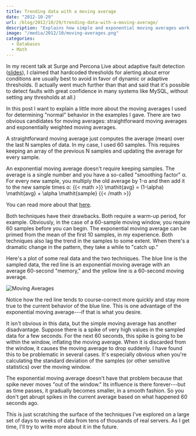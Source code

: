```yaml
---
title: Trending data with a moving average
date: "2012-10-29"
url: /blog/2012/10/29/trending-data-with-a-moving-average/
description: "Explains how simple and exponential moving averages work."
image: "/media/2012/10/moving-averages.png"
categories:
  - Databases
  - Math
---
```

In my recent talk at Surge and Percona Live about adaptive fault detection ([slides](/blog/2012/10/02/adaptive-fault-detection-in-mysql-servers/)), I claimed that hardcoded thresholds for alerting about error conditions are usually best to avoid in favor of dynamic or adaptive thresholds. (I actually went much further than that and said that it's possible to detect faults with great confidence in many systems like MySQL, without setting any thresholds at all.)

In this post I want to explain a little more about the moving averages I used for determining "normal" behavior in the examples I gave. There are two obvious candidates for moving averages: straightforward moving averages and exponentially weighted moving averages.

A straightforward moving average just computes the average (mean) over the last N samples of data. In my case, I used 60 samples. This requires keeping an array of the previous N samples and updating the average for every sample.

An exponential moving average doesn't require keeping samples. The average is a single number and you have a so-called "smoothing factor" &alpha;. For every new sample, you multiply the old average by 1-&alpha; and then add it to the new sample times &alpha;: {{< math >}} \mathit{avg} = (1-\alpha) \mathit{avg} + \alpha \mathit{sample} {{< /math >}}

You can read more about that [here](https://www.vividcortex.com/blog/2014/11/25/how-exponentially-weighted-moving-averages-work/).

Both techniques have their drawbacks. Both require a warm-up period, for example. Obviously, in the case of a 60-sample moving window, you require 60 samples before you can begin. The exponential moving average can be primed from the mean of the first 10 samples, in my experience. Both techniques also lag the trend in the samples to some extent. When there's a dramatic change in the pattern, they take a while to "catch up."

Here's a plot of some real data and the two techniques. The blue line is the sampled data, the red line is an exponential moving average with an average 60-second "memory," and the yellow line is a 60-second moving average.

![Moving Averages](/media/2012/10/moving-averages.png) 

Notice how the red line tends to course-correct more quickly and stay more true to the current behavior of the blue line. This is one advantage of the exponential moving average---if that is what you desire.

It isn't obvious in this data, but the simple moving average has another disadvantage. Suppose there is a spike of very high values in the sampled data for a few seconds. For the next 60 seconds, this spike is going to be within the window, inflating the moving average. When it is discarded from the window, it causes the moving average to drop suddenly. I have found this to be problematic in several cases. It's especially obvious when you're calculating the standard deviation of the samples (or other sensitive statistics) over the moving window.

The exponential moving average doesn't have that problem because that spike never moves "out of the window." Its influence is there forever---but as time passes, it gradually becomes smaller, in a smooth fashion. So you don't get abrupt spikes in the current average based on what happened 60 seconds ago.

This is just scratching the surface of the techniques I've explored on a large set of days to weeks of data from tens of thousands of real servers. As I get time, I'll try to write more about it in the future.


